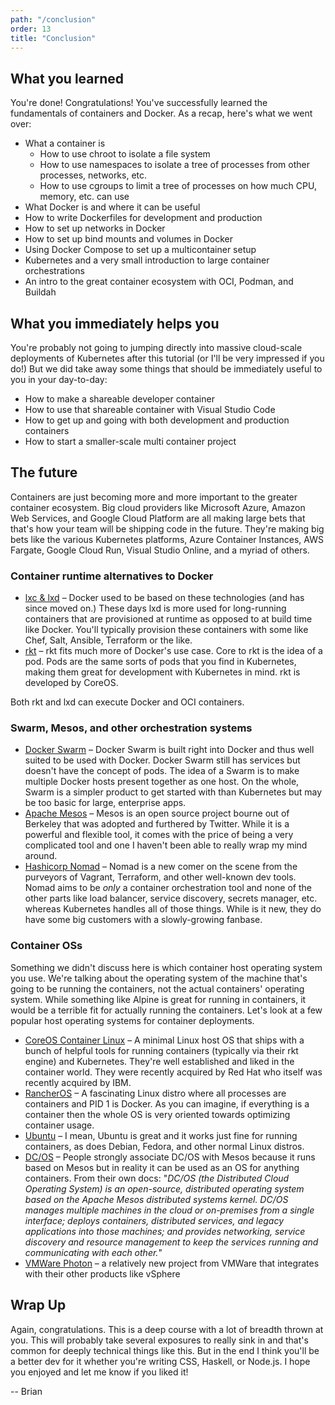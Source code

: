 ```yaml
---
path: "/conclusion"
order: 13
title: "Conclusion"
---
```


## What you learned

You're done! Congratulations! You've successfully learned the fundamentals of containers and Docker. As a recap, here's what we went over:

- What a container is
  - How to use chroot to isolate a file system
  - How to use namespaces to isolate a tree of processes from other processes, networks, etc.
  - How to use cgroups to limit a tree of processes on how much CPU, memory, etc. can use
- What Docker is and where it can be useful
- How to write Dockerfiles for development and production
- How to set up networks in Docker
- How to set up bind mounts and volumes in Docker
- Using Docker Compose to set up a multicontainer setup
- Kubernetes and a very small introduction to large container orchestrations
- An intro to the great container ecosystem with OCI, Podman, and Buildah

## What you immediately helps you

You're probably not going to jumping directly into massive cloud-scale deployments of Kubernetes after this tutorial (or I'll be very impressed if you do!) But we did take away some things that should be immediately useful to you in your day-to-day:

- How to make a shareable developer container
- How to use that shareable container with Visual Studio Code
- How to get up and going with both development and production containers
- How to start a smaller-scale multi container project

## The future

Containers are just becoming more and more important to the greater container ecosystem. Big cloud providers like Microsoft Azure, Amazon Web Services, and Google Cloud Platform are all making large bets that that's how your team will be shipping code in the future. They're making big bets like the various Kubernetes platforms, Azure Container Instances, AWS Fargate, Google Cloud Run, Visual Studio Online, and a myriad of others.

### Container runtime alternatives to Docker

- [lxc & lxd][lxc] – Docker used to be based on these technologies (and has since moved on.) These days lxd is more used for long-running containers that are provisioned at runtime as opposed to at build time like Docker. You'll typically provision these containers with some like Chef, Salt, Ansible, Terraform or the like.
- [rkt][rkt] – rkt fits much more of Docker's use case. Core to rkt is the idea of a pod. Pods are the same sorts of pods that you find in Kubernetes, making them great for development with Kubernetes in mind. rkt is developed by CoreOS.

Both rkt and lxd can execute Docker and OCI containers.

### Swarm, Mesos, and other orchestration systems

- [Docker Swarm][swarm] – Docker Swarm is built right into Docker and thus well suited to be used with Docker. Docker Swarm still has services but doesn't have the concept of pods. The idea of a Swarm is to make multiple Docker hosts present together as one host. On the whole, Swarm is a simpler product to get started with than Kubernetes but may be too basic for large, enterprise apps.
- [Apache Mesos][mesos] – Mesos is an open source project bourne out of Berkeley that was adopted and furthered by Twitter. While it is a powerful and flexible tool, it comes with the price of being a very complicated tool and one I haven't been able to really wrap my mind around.
- [Hashicorp Nomad][nomad] – Nomad is a new comer on the scene from the purveyors of Vagrant, Terraform, and other well-known dev tools. Nomad aims to be _only_ a container orchestration tool and none of the other parts like load balancer, service discovery, secrets manager, etc. whereas Kubernetes handles all of those things. While is it new, they do have some big customers with a slowly-growing fanbase.

### Container OSs

Something we didn't discuss here is which container host operating system you use. We're talking about the operating system of the machine that's going to be running the containers, not the actual containers' operating system. While something like Alpine is great for running in containers, it would be a terrible fit for actually running the containers. Let's look at a few popular host operating systems for container deployments.

- [CoreOS Container Linux][coreos] – A minimal Linux host OS that ships with a bunch of helpful tools for running containers (typically via their rkt engine) and Kubernetes. They're well established and liked in the container world. They were recently acquired by Red Hat who itself was recently acquired by IBM.
- [RancherOS][rancher] – A fascinating Linux distro where all processes are containers and PID 1 is Docker. As you can imagine, if everything is a container then the whole OS is very oriented towards optimizing container usage.
- [Ubuntu][ubuntu] – I mean, Ubuntu is great and it works just fine for running containers, as does Debian, Fedora, and other normal Linux distros.
- [DC/OS][dcos] – People strongly associate DC/OS with Mesos because it runs based on Mesos but in reality it can be used as an OS for anything containers. From their own docs: "_DC/OS (the Distributed Cloud Operating System) is an open-source, distributed operating system based on the Apache Mesos distributed systems kernel. DC/OS manages multiple machines in the cloud or on-premises from a single interface; deploys containers, distributed services, and legacy applications into those machines; and provides networking, service discovery and resource management to keep the services running and communicating with each other._"
- [VMWare Photon][photon] – a relatively new project from VMWare that integrates with their other products like vSphere

## Wrap Up

Again, congratulations. This is a deep course with a lot of breadth thrown at you. This will probably take several exposures to really sink in and that's common for deeply technical things like this. But in the end I think you'll be a better dev for it whether you're writing CSS, Haskell, or Node.js. I hope you enjoyed and let me know if you liked it!

-- Brian

[lxc]: https://linuxcontainers.org/lxc/introduction/
[rkt]: https://coreos.com/rkt/
[nomad]: https://www.nomadproject.io/
[swarm]: https://docs.docker.com/engine/swarm/
[mesos]: http://mesos.apache.org/
[coreos]: https://coreos.com/
[rancher]: https://rancher.com/rancher-os/
[ubuntu]: https://ubuntu.com/
[dcos]: https://dcos.io/
[photon]: https://vmware.github.io/photon/
